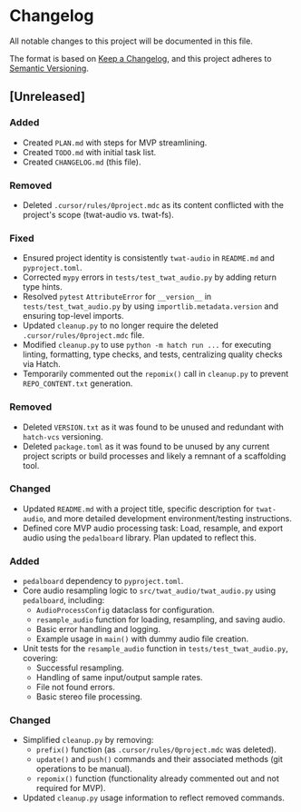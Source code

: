 # Changelog

All notable changes to this project will be documented in this file.

The format is based on [Keep a Changelog](https://keepachangelog.com/en/1.0.0/),
and this project adheres to [Semantic Versioning](https://semver.org/spec/v2.0.0.html).

## [Unreleased]
### Added
- Created `PLAN.md` with steps for MVP streamlining.
- Created `TODO.md` with initial task list.
- Created `CHANGELOG.md` (this file).

### Removed
- Deleted `.cursor/rules/0project.mdc` as its content conflicted with the project's scope (twat-audio vs. twat-fs).

### Fixed
- Ensured project identity is consistently `twat-audio` in `README.md` and `pyproject.toml`.
- Corrected `mypy` errors in `tests/test_twat_audio.py` by adding return type hints.
- Resolved `pytest` `AttributeError` for `__version__` in `tests/test_twat_audio.py` by using `importlib.metadata.version` and ensuring top-level imports.
- Updated `cleanup.py` to no longer require the deleted `.cursor/rules/0project.mdc` file.
- Modified `cleanup.py` to use `python -m hatch run ...` for executing linting, formatting, type checks, and tests, centralizing quality checks via Hatch.
- Temporarily commented out the `repomix()` call in `cleanup.py` to prevent `REPO_CONTENT.txt` generation.

### Removed
- Deleted `VERSION.txt` as it was found to be unused and redundant with `hatch-vcs` versioning.
- Deleted `package.toml` as it was found to be unused by any current project scripts or build processes and likely a remnant of a scaffolding tool.

### Changed
- Updated `README.md` with a project title, specific description for `twat-audio`, and more detailed development environment/testing instructions.
- Defined core MVP audio processing task: Load, resample, and export audio using the `pedalboard` library. Plan updated to reflect this.

### Added
- `pedalboard` dependency to `pyproject.toml`.
- Core audio resampling logic to `src/twat_audio/twat_audio.py` using `pedalboard`, including:
    - `AudioProcessConfig` dataclass for configuration.
    - `resample_audio` function for loading, resampling, and saving audio.
    - Basic error handling and logging.
    - Example usage in `main()` with dummy audio file creation.
- Unit tests for the `resample_audio` function in `tests/test_twat_audio.py`, covering:
    - Successful resampling.
    - Handling of same input/output sample rates.
    - File not found errors.
    - Basic stereo file processing.

### Changed
- Simplified `cleanup.py` by removing:
    - `prefix()` function (as `.cursor/rules/0project.mdc` was deleted).
    - `update()` and `push()` commands and their associated methods (git operations to be manual).
    - `repomix()` function (functionality already commented out and not required for MVP).
- Updated `cleanup.py` usage information to reflect removed commands.
